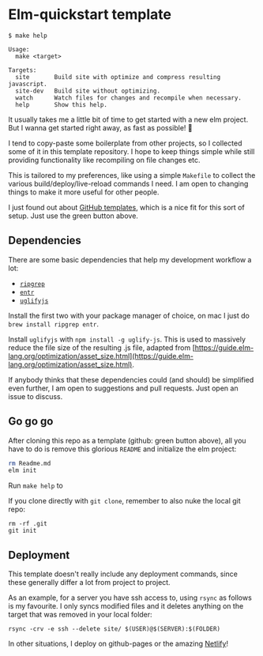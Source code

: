 # Elm-quickstart template

```
$ make help

Usage:
  make <target>

Targets:
  site       Build site with optimize and compress resulting javascript.
  site-dev   Build site without optimizing.
  watch      Watch files for changes and recompile when necessary.
  help       Show this help.
```

It usually takes me a little bit of time to get started with a new elm project. But I wanna get started right away, as fast as possible! 🚀

I tend to copy-paste some boilerplate from other projects, so I collected some of it in this template repository. I hope to keep things simple while still providing functionality like recompiling on file changes etc.

This is tailored to my preferences, like using a simple `Makefile` to collect the various build/deploy/live-reload commands I need. I am open to changing things to make it more useful for other people.

I just found out about [GitHub templates](https://github.blog/2019-06-06-generate-new-repositories-with-repository-templates), which is a nice fit for this sort of setup. Just use the green button above.

## Dependencies

There are some basic dependencies that help my development workflow a lot:

- [`ripgrep`](https://github.com/BurntSushi/ripgrep)
- [`entr`](http://entrproject.org)
- [`uglifyjs`](https://github.com/mishoo/UglifyJS2)

Install the first two with your package manager of choice, on mac I just do `brew install ripgrep entr`.

Install `uglifyjs` with `npm install -g uglify-js`. This is used to massively reduce the file size of the resulting .js file, adapted from [https://guide.elm-lang.org/optimization/asset_size.html](https://guide.elm-lang.org/optimization/asset_size.html).

If anybody thinks that these dependencies could (and should) be simplified even further, I am open to suggestions and pull requests. Just open an issue to discuss.

## Go go go

After cloning this repo as a template (github: green button above), all you have to do is remove this glorious `README` and initialize the elm project:

```bash
rm Readme.md
elm init
```

Run `make help` to 

If you clone directly with `git clone`, remember to also nuke the local git repo:

```
rm -rf .git
git init
```

## Deployment

This template doesn't really include any deployment commands, since these generally differ a lot from project to project.

As an example, for a server you have ssh access to, using `rsync` as follows is my favourite. I only syncs modified files and it deletes anything on the target that was removed in your local folder:

```
rsync -crv -e ssh --delete site/ $(USER)@$(SERVER):$(FOLDER)
```

In other situations, I deploy on github-pages or the amazing [Netlify](https://netlify.com)!
